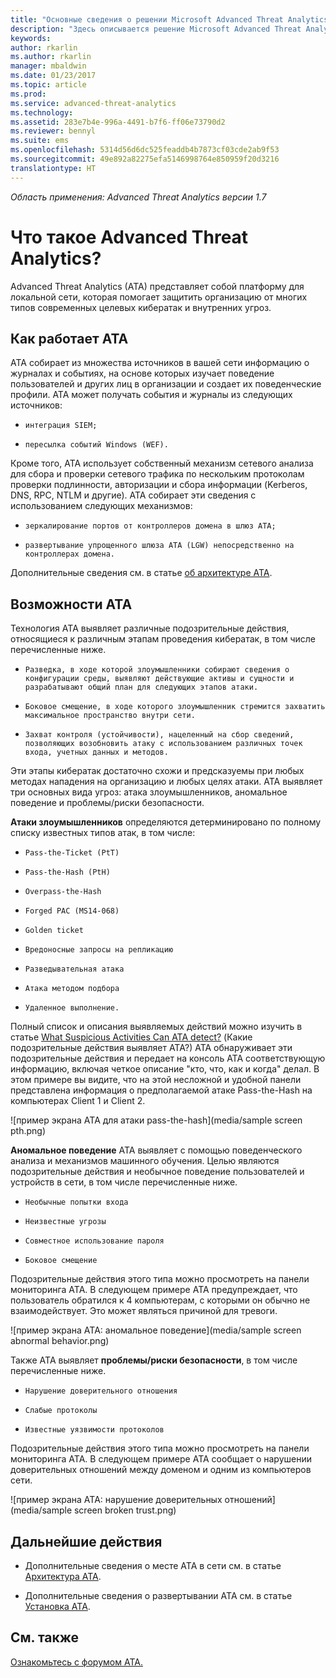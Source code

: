 ```yaml
---
title: "Основные сведения о решении Microsoft Advanced Threat Analytics (ATA) | Документация Майкрософт"
description: "Здесь описывается решение Microsoft Advanced Threat Analytics (ATA) и подозрительные действия, которые оно может обнаружить"
keywords: 
author: rkarlin
ms.author: rkarlin
manager: mbaldwin
ms.date: 01/23/2017
ms.topic: article
ms.prod: 
ms.service: advanced-threat-analytics
ms.technology: 
ms.assetid: 283e7b4e-996a-4491-b7f6-ff06e73790d2
ms.reviewer: bennyl
ms.suite: ems
ms.openlocfilehash: 5314d56d6dc525feaddb4b7873cf03cde2ab9f53
ms.sourcegitcommit: 49e892a82275efa5146998764e850959f20d3216
translationtype: HT
---
```

*Область применения: Advanced Threat Analytics версии 1.7*


# <a name="what-is-advanced-threat-analytics"></a>Что такое Advanced Threat Analytics?
Advanced Threat Analytics (ATA) представляет собой платформу для локальной сети, которая помогает защитить организацию от многих типов современных целевых кибератак и внутренних угроз.

## <a name="how-ata-works"></a>Как работает ATA
ATA собирает из множества источников в вашей сети информацию о журналах и событиях, на основе которых изучает поведение пользователей и других лиц в организации и создает их поведенческие профили.
ATA может получать события и журналы из следующих источников:

-     интеграция SIEM;
-     пересылка событий Windows (WEF).

Кроме того, ATA использует собственный механизм сетевого анализа для сбора и проверки сетевого трафика по нескольким протоколам проверки подлинности, авторизации и сбора информации (Kerberos, DNS, RPC, NTLM и другие). ATA собирает эти сведения с использованием следующих механизмов:

-     зеркалирование портов от контроллеров домена в шлюз ATA;
-     развертывание упрощенного шлюза ATA (LGW) непосредственно на контроллерах домена.

Дополнительные сведения см. в статье [об архитектуре ATA](/advanced-threat-analytics/plan-design/ata-architecture).

## <a name="what-does-ata-do"></a>Возможности ATA

Технология ATA выявляет различные подозрительные действия, относящиеся к различным этапам проведения кибератак, в том числе перечисленные ниже.

-     Разведка, в ходе которой злоумышленники собирают сведения о конфигурации среды, выявляют действующие активы и сущности и разрабатывают общий план для следующих этапов атаки.
-     Боковое смещение, в ходе которого злоумышленник стремится захватить максимальное пространство внутри сети.
-     Захват контроля (устойчивости), нацеленный на сбор сведений, позволяющих возобновить атаку с использованием различных точек входа, учетных данных и методов. 

Эти этапы кибератак достаточно схожи и предсказуемы при любых методах нападения на организацию и любых целях атаки.
ATA выявляет три основных вида угроз: атака злоумышленников, аномальное поведение и проблемы/риски безопасности.

**Атаки злоумышленников** определяются детерминировано по полному списку известных типов атак, в том числе:

-     Pass-the-Ticket (PtT)
-     Pass-the-Hash (PtH)
-     Overpass-the-Hash
-     Forged PAC (MS14-068)
-     Golden ticket
-     Вредоносные запросы на репликацию
-     Разведывательная атака
-     Атака методом подбора
-     Удаленное выполнение.

Полный список и описания выявляемых действий можно изучить в статье [What Suspicious Activities Can ATA detect?](ata-threats.md) (Какие подозрительные действия выявляет ATA?)
ATA обнаруживает эти подозрительные действия и передает на консоль ATA соответствующую информацию, включая четкое описание "кто, что, как и когда" делал. В этом примере вы видите, что на этой несложной и удобной панели представлена информация о предполагаемой атаке Pass-the-Hash на компьютерах Client 1 и Client 2.

 ![пример экрана ATA для атаки pass-the-hash](media/sample screen pth.png)

**Аномальное поведение** ATA выявляет с помощью поведенческого анализа и механизмов машинного обучения. Целью являются подозрительные действия и необычное поведение пользователей и устройств в сети, в том числе перечисленные ниже.

-     Необычные попытки входа
-     Неизвестные угрозы
-     Совместное использование пароля
-     Боковое смещение


Подозрительные действия этого типа можно просмотреть на панели мониторинга ATA. В следующем примере ATA предупреждает, что пользователь обратился к 4 компьютерам, с которыми он обычно не взаимодействует. Это может являться причиной для тревоги.

 ![пример экрана ATA: аномальное поведение](media/sample screen abnormal behavior.png) 

Также ATA выявляет **проблемы/риски безопасности**, в том числе перечисленные ниже.

-     Нарушение доверительного отношения
-     Слабые протоколы
-     Известные уязвимости протоколов

Подозрительные действия этого типа можно просмотреть на панели мониторинга ATA. В следующем примере ATA сообщает о нарушении доверительных отношений между доменом и одним из компьютеров сети.

  ![пример экрана ATA: нарушение доверительных отношений](media/sample screen broken trust.png)


## <a name="whats-next"></a>Дальнейшие действия

-   Дополнительные сведения о месте ATA в сети см. в статье [Архитектура ATA](/advanced-threat-analytics/plan-design/ata-architecture).

-   Дополнительные сведения о развертывании ATA см. в статье [Установка ATA](/advanced-threat-analytics/deploy-use/install-ata-step1).

## <a name="see-also"></a>См. также
[Ознакомьтесь с форумом ATA.](https://social.technet.microsoft.com/Forums/security/home?forum=mata)
